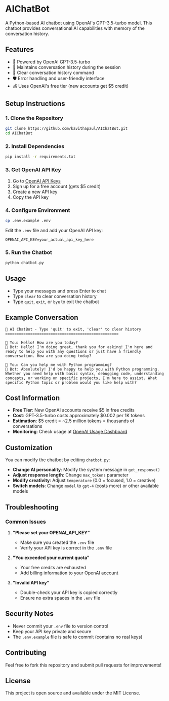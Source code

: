 # AIChatBot

A Python-based AI chatbot using OpenAI's GPT-3.5-turbo model. This chatbot provides conversational AI capabilities with memory of the conversation history.

## Features

- 🤖 Powered by OpenAI GPT-3.5-turbo
- 💬 Maintains conversation history during the session
- 🔄 Clear conversation history command
- 🛡️ Error handling and user-friendly interface
- 💰 Uses OpenAI's free tier (new accounts get $5 credit)

## Setup Instructions

### 1. Clone the Repository
```bash
git clone https://github.com/kavithapaul/AIChatBot.git
cd AIChatBot
```

### 2. Install Dependencies
```bash
pip install -r requirements.txt
```

### 3. Get OpenAI API Key
1. Go to [OpenAI API Keys](https://platform.openai.com/api-keys)
2. Sign up for a free account (gets $5 credit)
3. Create a new API key
4. Copy the API key

### 4. Configure Environment
```bash
cp .env.example .env
```
Edit the `.env` file and add your OpenAI API key:
```
OPENAI_API_KEY=your_actual_api_key_here
```

### 5. Run the Chatbot
```bash
python chatbot.py
```

## Usage

- Type your messages and press Enter to chat
- Type `clear` to clear conversation history
- Type `quit`, `exit`, or `bye` to exit the chatbot

## Example Conversation

```
🤖 AI ChatBot - Type 'quit' to exit, 'clear' to clear history
==================================================

👤 You: Hello! How are you today?
🤖 Bot: Hello! I'm doing great, thank you for asking! I'm here and ready to help you with any questions or just have a friendly conversation. How are you doing today?

👤 You: Can you help me with Python programming?
🤖 Bot: Absolutely! I'd be happy to help you with Python programming. Whether you need help with basic syntax, debugging code, understanding concepts, or working on specific projects, I'm here to assist. What specific Python topic or problem would you like help with?
```

## Cost Information

- **Free Tier**: New OpenAI accounts receive $5 in free credits
- **Cost**: GPT-3.5-turbo costs approximately $0.002 per 1K tokens
- **Estimation**: $5 credit = ~2.5 million tokens = thousands of conversations
- **Monitoring**: Check usage at [OpenAI Usage Dashboard](https://platform.openai.com/usage)

## Customization

You can modify the chatbot by editing `chatbot.py`:

- **Change AI personality**: Modify the system message in `get_response()`
- **Adjust response length**: Change `max_tokens` parameter
- **Modify creativity**: Adjust `temperature` (0.0 = focused, 1.0 = creative)
- **Switch models**: Change `model` to `gpt-4` (costs more) or other available models

## Troubleshooting

### Common Issues

1. **"Please set your OPENAI_API_KEY"**
   - Make sure you created the `.env` file
   - Verify your API key is correct in the `.env` file

2. **"You exceeded your current quota"**
   - Your free credits are exhausted
   - Add billing information to your OpenAI account

3. **"Invalid API key"**
   - Double-check your API key is copied correctly
   - Ensure no extra spaces in the `.env` file

## Security Notes

- Never commit your `.env` file to version control
- Keep your API key private and secure
- The `.env.example` file is safe to commit (contains no real keys)

## Contributing

Feel free to fork this repository and submit pull requests for improvements!

## License

This project is open source and available under the MIT License.
